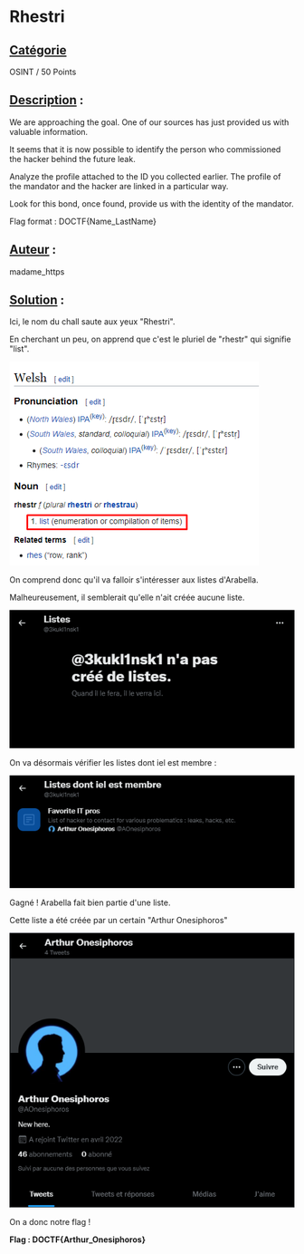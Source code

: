 # **Rhestri**
## <u>**Catégorie**</u>

OSINT / 50 Points

## <u>**Description**</u> :

We are approaching the goal. One of our sources has just provided us with valuable information. 

It seems that it is now possible to identify the person who commissioned the hacker behind the future leak.

Analyze the profile attached to the ID you collected earlier.
The profile of the mandator and the hacker are linked in a particular way.

Look for this bond, once found, provide us with the identity of the mandator.

Flag format : DOCTF{Name_LastName}

## <u>**Auteur**</u> :

madame_https

## <u>Solution</u> :

Ici, le nom du chall saute aux yeux "Rhestri".

En cherchant un peu, on apprend que c'est le pluriel de "rhestr" qui signifie "list".

![](./images/def.png)

On comprend donc qu'il va falloir s'intéresser aux listes d'Arabella.

Malheureusement, il semblerait qu'elle n'ait créée aucune liste.

![](./images/no.png)

On va désormais vérifier les listes dont iel est membre :

![](./images/yes.png)

Gagné ! Arabella fait bien partie d'une liste.

Cette liste a été créée par un certain "Arthur Onesiphoros"

![](./images/profil.png)

On a donc notre flag ! 

**Flag : DOCTF{Arthur_Onesiphoros}**